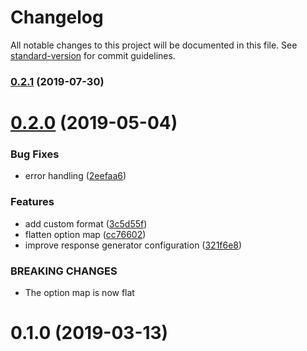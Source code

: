 # Changelog

All notable changes to this project will be documented in this file. See [standard-version](https://github.com/conventional-changelog/standard-version) for commit guidelines.

### [0.2.1](https://github.com/throskam/koa-oas/compare/v0.2.0...v0.2.1) (2019-07-30)

# [0.2.0](https://github.com/throskam/koa-oas/compare/v0.1.0...v0.2.0) (2019-05-04)


### Bug Fixes

* error handling ([2eefaa6](https://github.com/throskam/koa-oas/commit/2eefaa6))


### Features

* add custom format ([3c5d55f](https://github.com/throskam/koa-oas/commit/3c5d55f))
* flatten option map ([cc76602](https://github.com/throskam/koa-oas/commit/cc76602))
* improve response generator configuration ([321f6e8](https://github.com/throskam/koa-oas/commit/321f6e8))


### BREAKING CHANGES

* The option map is now flat



# 0.1.0 (2019-03-13)
